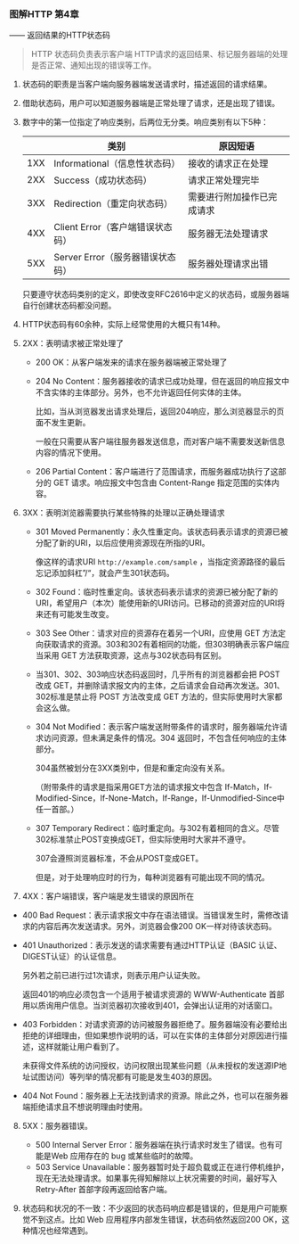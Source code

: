 ###  图解HTTP 第4章 

—— 返回结果的HTTP状态码

> HTTP 状态码负责表示客户端 HTTP请求的返回结果、标记服务器端的处理是否正常、通知出现的错误等工作。



1. 状态码的职责是当客户端向服务器端发送请求时，描述返回的请求结果。

2. 借助状态码，用户可以知道服务器端是正常处理了请求，还是出现了错误。

3. 数字中的第一位指定了响应类别，后两位无分类。响应类别有以下5种：

   |      | 类别                             | 原因短语                   |
   | ---- | -------------------------------- | -------------------------- |
   | 1XX  | Informational（信息性状态码）    | 接收的请求正在处理         |
   | 2XX  | Success（成功状态码）            | 请求正常处理完毕           |
   | 3XX  | Redirection（重定向状态码）      | 需要进行附加操作已完成请求 |
   | 4XX  | Client Error（客户端错误状态码） | 服务器无法处理请求         |
   | 5XX  | Server Error（服务器错误状态码） | 服务器处理请求出错         |

   只要遵守状态码类别的定义，即使改变RFC2616中定义的状态码，或服务器端自行创建状态码都没问题。

4. HTTP状态码有60余种，实际上经常使用的大概只有14种。

5. 2XX：表明请求被正常处理了

   - 200 OK：从客户端发来的请求在服务器端被正常处理了

   - 204 No Content：服务器接收的请求已成功处理，但在返回的响应报文中不含实体的主体部分。另外，也不允许返回任何实体的主体。

     比如，当从浏览器发出请求处理后，返回204响应，那么浏览器显示的页面不发生更新。

     一般在只需要从客户端往服务器发送信息，而对客户端不需要发送新信息内容的情况下使用。

   - 206 Partial Content：客户端进行了范围请求，而服务器成功执行了这部分的 GET 请求。响应报文中包含由 Content-Range 指定范围的实体内容。

6. 3XX：表明浏览器需要执行某些特殊的处理以正确处理请求

   - 301 Moved Permanently：永久性重定向。该状态码表示请求的资源已被分配了新的URI，以后应使用资源现在所指的URI。

     像这样的请求URI `http://example.com/sample` ，当指定资源路径的最后忘记添加斜杠”/“，就会产生301状态码。

   - 302 Found：临时性重定向。该状态码表示请求的资源已被分配了新的URI，希望用户（本次）能使用新的URI访问。已移动的资源对应的URI将来还有可能发生改变。

   - 303 See Other：请求对应的资源存在着另一个URI，应使用 GET 方法定向获取请求的资源。303和302有着相同的功能，但303明确表示客户端应当采用 GET 方法获取资源，这点与302状态码有区别。

   - 当301、302、303响应状态码返回时，几乎所有的浏览器都会把 POST 改成 GET，并删除请求报文内的主体，之后请求会自动再次发送。301、302标准是禁止将 POST 方法改变成 GET 方法的，但实际使用时大家都会这么做。

   - 304 Not Modified：表示客户端发送附带条件的请求时，服务器端允许请求访问资源，但未满足条件的情况。304 返回时，不包含任何响应的主体部分。

     304虽然被划分在3XX类别中，但是和重定向没有关系。

     （附带条件的请求是指采用GET方法的请求报文中包含 If-Match，If-Modified-Since，If-None-Match，If-Range，If-Unmodified-Since中任一首部。）

   - 307 Temporary Redirect：临时重定向。与302有着相同的含义。尽管302标准禁止POST变换成GET，但实际使用时大家并不遵守。

     307会遵照浏览器标准，不会从POST变成GET。

     但是，对于处理响应时的行为，每种浏览器有可能出现不同的情况。

7.  4XX：客户端错误，客户端是发生错误的原因所在

   - 400 Bad Request：表示请求报文中存在语法错误。当错误发生时，需修改请求的内容后再次发送请求。另外，浏览器会像200 OK一样对待该状态码。

   - 401 Unauthorized：表示发送的请求需要有通过HTTP认证（BASIC 认证、DIGEST认证）的认证信息。

     另外若之前已进行过1次请求，则表示用户认证失败。

     返回401的响应必须包含一个适用于被请求资源的 WWW-Authenticate 首部用以质询用户信息。当浏览器初次接收到401，会弹出认证用的对话窗口。

   - 403 Forbidden：对请求资源的访问被服务器拒绝了。服务器端没有必要给出拒绝的详细理由，但如果想作说明的话，可以在实体的主体部分对原因进行描述，这样就能让用户看到了。

     未获得文件系统的访问授权，访问权限出现某些问题（从未授权的发送源IP地址试图访问）等列举的情况都有可能是发生403的原因。

   - 404 Not Found：服务器上无法找到请求的资源。除此之外，也可以在服务器端拒绝请求且不想说明理由时使用。

8. 5XX：服务器错误。

   - 500 Internal Server Error：服务器端在执行请求时发生了错误。也有可能是Web 应用存在的 bug 或某些临时的故障。
   - 503 Service Unavailable：服务器暂时处于超负载或正在进行停机维护，现在无法处理请求。如果事先得知解除以上状况需要的时间，最好写入 Retry-After 首部字段再返回给客户端。

9. 状态码和状况的不一致：不少返回的状态码响应都是错误的，但是用户可能察觉不到这点。比如 Web 应用程序内部发生错误，状态码依然返回200 OK，这种情况也经常遇到。